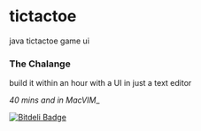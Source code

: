 tictactoe
=========

java tictactoe game ui


### The Chalange ###
build it within an hour
with a UI 
in just a text editor


_40 mins and in MacVIM__


[![Bitdeli Badge](https://d2weczhvl823v0.cloudfront.net/ashabbir/tictactoe/trend.png)](https://bitdeli.com/free "Bitdeli Badge")

